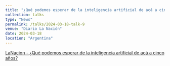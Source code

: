 ```yaml
---
title: "¿Qué podemos esperar de la inteligencia artificial de acá a cinco años?"
collection: talks
type: "News"
permalink: /talks/2024-03-18-talk-9
venue: "Diario La Nación"
date: 2024-03-18
location: "Argentina"
---
```



[LaNacion - ¿Qué podemos esperar de la inteligencia artificial de acá a cinco años?](https://www.lanacion.com.ar/tecnologia/que-podemos-esperar-de-la-inteligencia-artificial-de-aca-a-cinco-anos-nid18032024/)

